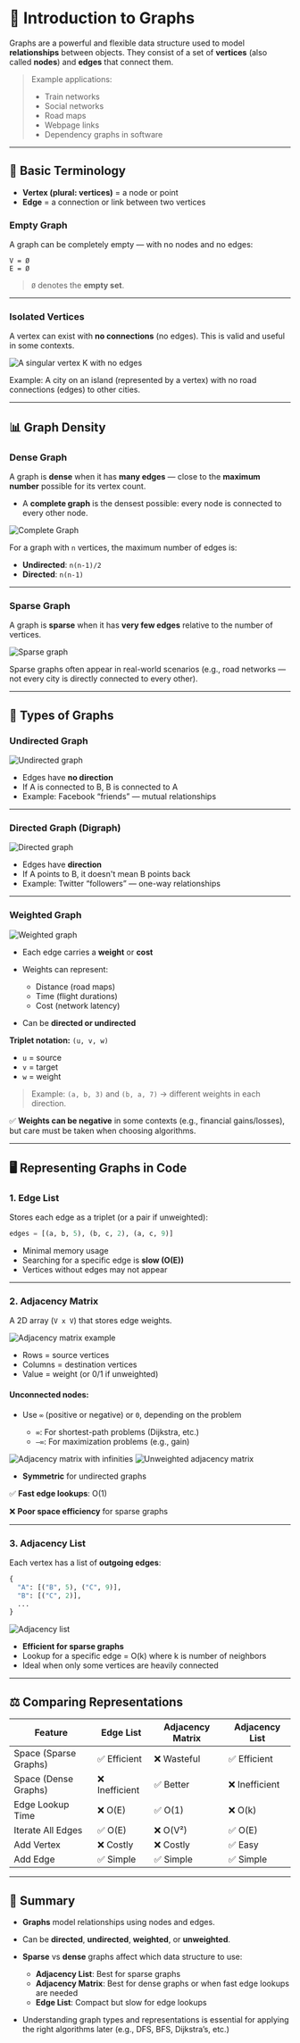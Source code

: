 # 📌 Introduction to Graphs

Graphs are a powerful and flexible data structure used to model **relationships** between objects. They consist of a set of **vertices** (also called **nodes**) and **edges** that connect them.

> Example applications:
>
> * Train networks
> * Social networks
> * Road maps
> * Webpage links
> * Dependency graphs in software

---

## 🧱 Basic Terminology

* **Vertex (plural: vertices)** = a node or point
* **Edge** = a connection or link between two vertices

### Empty Graph

A graph can be completely empty — with no nodes and no edges:

```
V = Ø
E = Ø
```

> `Ø` denotes the **empty set**.

---

### Isolated Vertices

A vertex can exist with **no connections** (no edges).
This is valid and useful in some contexts.

![A singular vertex K with no edges](image-1.png)

Example: A city on an island (represented by a vertex) with no road connections (edges) to other cities.

---

## 📊 Graph Density

### Dense Graph

A graph is **dense** when it has **many edges** — close to the **maximum number** possible for its vertex count.

* A **complete graph** is the densest possible: every node is connected to every other node.

![Complete Graph](image-2.png)

For a graph with `n` vertices, the maximum number of edges is:

* **Undirected**: `n(n-1)/2`
* **Directed**: `n(n-1)`

---

### Sparse Graph

A graph is **sparse** when it has **very few edges** relative to the number of vertices.

![Sparse graph](image-3.png)

Sparse graphs often appear in real-world scenarios (e.g., road networks — not every city is directly connected to every other).

---

## 🔄 Types of Graphs

### Undirected Graph

![Undirected graph](image-4.png)

* Edges have **no direction**
* If A is connected to B, B is connected to A
* Example: Facebook “friends” — mutual relationships

---

### Directed Graph (Digraph)

![Directed graph](image-5.png)

* Edges have **direction**
* If A points to B, it doesn't mean B points back
* Example: Twitter “followers” — one-way relationships

---

### Weighted Graph

![Weighted graph](image-6.png)

* Each edge carries a **weight** or **cost**
* Weights can represent:

  * Distance (road maps)
  * Time (flight durations)
  * Cost (network latency)
* Can be **directed or undirected**

**Triplet notation:** `(u, v, w)`

* `u` = source
* `v` = target
* `w` = weight

> Example:
> `(a, b, 3)` and `(b, a, 7)` → different weights in each direction.

✅ **Weights can be negative** in some contexts (e.g., financial gains/losses), but care must be taken when choosing algorithms.

---

## 🖥 Representing Graphs in Code

### 1. **Edge List**

Stores each edge as a triplet (or a pair if unweighted):

```python
edges = [(a, b, 5), (b, c, 2), (a, c, 9)]
```

* Minimal memory usage
* Searching for a specific edge is **slow (O(E))**
* Vertices without edges may not appear

---

### 2. **Adjacency Matrix**

A 2D array (`V x V`) that stores edge weights.

![Adjacency matrix example](image-8.png)

* Rows = source vertices
* Columns = destination vertices
* Value = weight (or 0/1 if unweighted)

#### Unconnected nodes:

* Use `∞` (positive or negative) or `0`, depending on the problem

  * `∞`: For shortest-path problems (Dijkstra, etc.)
  * `–∞`: For maximization problems (e.g., gain)

![Adjacency matrix with infinities](image-9.png)
![Unweighted adjacency matrix](image-10.png)

* **Symmetric** for undirected graphs

✅ **Fast edge lookups**: O(1)

❌ **Poor space efficiency** for sparse graphs

---

### 3. **Adjacency List**

Each vertex has a list of **outgoing edges**:

```python
{
  "A": [("B", 5), ("C", 9)],
  "B": [("C", 2)],
  ...
}
```

![Adjacency list](image-11.png)

* **Efficient for sparse graphs**
* Lookup for a specific edge = O(k) where k is number of neighbors
* Ideal when only some vertices are heavily connected

---

## ⚖️ Comparing Representations

| Feature               | **Edge List** | **Adjacency Matrix** | **Adjacency List** |
| --------------------- | ------------- | -------------------- | ------------------ |
| Space (Sparse Graphs) | ✅ Efficient   | ❌ Wasteful           | ✅ Efficient        |
| Space (Dense Graphs)  | ❌ Inefficient | ✅ Better             | ❌ Inefficient      |
| Edge Lookup Time      | ❌ O(E)        | ✅ O(1)               | ❌ O(k)             |
| Iterate All Edges     | ✅ O(E)        | ❌ O(V²)              | ✅ O(E)             |
| Add Vertex            | ❌ Costly      | ❌ Costly             | ✅ Easy             |
| Add Edge              | ✅ Simple      | ✅ Simple             | ✅ Simple           |

---

## 📌 Summary

* **Graphs** model relationships using nodes and edges.
* Can be **directed**, **undirected**, **weighted**, or **unweighted**.
* **Sparse** vs **dense** graphs affect which data structure to use:

  * **Adjacency List**: Best for sparse graphs
  * **Adjacency Matrix**: Best for dense graphs or when fast edge lookups are needed
  * **Edge List**: Compact but slow for edge lookups
* Understanding graph types and representations is essential for applying the right algorithms later (e.g., DFS, BFS, Dijkstra’s, etc.)